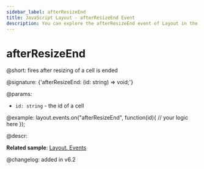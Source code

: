 ```yaml
---
sidebar_label: afterResizeEnd
title: JavaScript Layout - afterResizeEnd Event 
description: You can explore the afterResizeEnd event of Layout in the documentation of the DHTMLX JavaScript UI library. Browse developer guides and API reference, try out code examples and live demos, and download a free 30-day evaluation version of DHTMLX Suite 7.
---
```


# afterResizeEnd

@short: fires after resizing of a cell is ended

@signature: {'afterResizeEnd: (id: string) => void;'}

@params:
- `id: string` - the id of a cell

@example:
layout.events.on("afterResizeEnd", function(id){
	// your logic here
});

@descr:

**Related sample**: [Layout. Events](https://snippet.dhtmlx.com/fyxw0map)

@changelog:
added in v6.2
